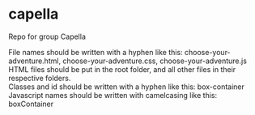 # capella

Repo for group Capella

File names should be written with a hyphen like this: choose-your-adventure.html, choose-your-adventure.css, choose-your-adventure.js <br>
HTML files should be put in the root folder, and all other files in their respective folders. <br>
Classes and id should be written with a hyphen like this: box-container <br>
Javascript names should be written with camelcasing like this: boxContainer
